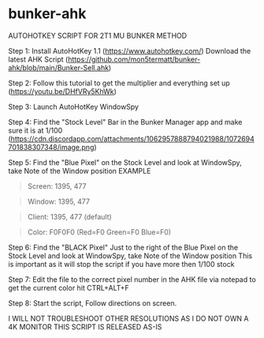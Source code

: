 # bunker-ahk
AUTOHOTKEY SCRIPT FOR 2T1 MU BUNKER METHOD

Step 1: 
Install AutoHotKey 1.1  (https://www.autohotkey.com/)
Download the latest AHK Script (https://github.com/mon5termatt/bunker-ahk/blob/main/Bunker-Sell.ahk)

Step 2: Follow this tutorial to get the multiplier and everything set up 
(https://youtu.be/DHfVRy5KhWk)

Step 3: Launch AutoHotKey WindowSpy

Step 4: Find the "Stock Level" Bar in the Bunker Manager app and make sure it is at 1/100
(https://cdn.discordapp.com/attachments/1062957888794021988/1072694701838307348/image.png)

Step 5: Find the "Blue Pixel" on the Stock Level and look at WindowSpy, take Note of the Window position 
EXAMPLE
> Screen:    1395, 477

> Window: 1395, 477

> Client:    1395, 477 (default)

> Color:    F0F0F0 (Red=F0 Green=F0 Blue=F0)

Step 6: Find the "BLACK Pixel" Just to the right of the Blue Pixel on the Stock Level and look at WindowSpy, take Note of the Window position 
This is important as it will stop the script if you have more then 1/100 stock

Step 7: Edit the file to the correct pixel number in the AHK file via notepad
to get the current color hit CTRL+ALT+F

Step 8: Start the script, Follow directions on screen.

I WILL NOT TROUBLESHOOT OTHER RESOLUTIONS AS I DO NOT OWN A 4K MONITOR 
THIS SCRIPT IS RELEASED AS-IS 
